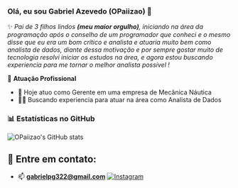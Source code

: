 ### Olá, eu sou Gabriel Azevedo (OPaiizao) 👋

✨ *Pai de 3 filhos lindos **(meu maior orgulho)**, iniciando na área da programação após o conselho de um programador que conheci e o mesmo disse que eu era um bom crítico e analista
e atuaria muito bem como analista de dados, diante dessa motivação e por sempre gostar muito de tecnologia resolvi iniciar os estudos na área, 
e agora estou buscando experiencia para me tornar o melhor analista possível !*

🏢 **Atuação Profissional**
- 🚀 Hoje atuo como Gerente em uma empresa de Mecânica Náutica
- 💪🏻 Buscando experiencia para atuar na área como Analista de Dados

### 📊 Estatísticas no GitHub
![OPaiizao's GitHub stats](https://github-readme-stats.vercel.app/api?username=OPaiizao&show_icons=true&theme=dracula)

## 📱 Entre em contato:
- 📫 **gabrielpg322@gmail.com**
[![Instagram](https://img.shields.io/badge/Instagram-%23E4405F.svg?style=for-the-badge&logo=Instagram&logoColor=white)](https://www.instagram.com/gabriel.azev.bar/)
